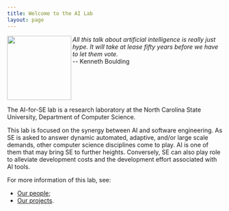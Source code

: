 ```yaml
---
title: Welcome to the AI Lab
layout: page
---
```



<img align=left width=150
     src="{{site.url}}/img/marvin.jpg">
<em>All this talk about artificial intelligence is really just hype. It will take at
lease fifty years before we have to let them vote.<br></em>
-- Kenneth Boulding
<br clear=all>

The AI-for-SE lab is a research laboratory at the
North Carolina State University, Department of
Computer Science.

This lab is focused on the synergy between AI and
software engineering.  As SE is asked to answer
dynamic automated, adaptive, and/or large scale
demands, other computer science disciplines come to
play. AI is one of them that may bring SE to further
heights. Conversely, SE can also play role to
alleviate development costs and the development
effort associated with AI tools.


For more information of this lab, see:

+ [Our people](people);
+ [Our projects](projects).
